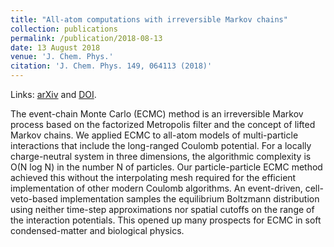 ```yaml
---
title: "All-atom computations with irreversible Markov chains"
collection: publications
permalink: /publication/2018-08-13
date: 13 August 2018
venue: 'J. Chem. Phys.'
citation: 'J. Chem. Phys. 149, 064113 (2018)'
---
```


Links: [arXiv](https://arxiv.org/abs/1804.05795) and [DOI](http://doi.org/10.1063/1.5036638).

The event-chain Monte Carlo (ECMC) method is an irreversible Markov process based on the factorized Metropolis filter and the concept of lifted Markov chains. We applied ECMC to all-atom models of multi-particle interactions that include the long-ranged Coulomb potential. For a locally charge-neutral system in three dimensions, the algorithmic complexity is O(N log N) in the number N of particles. Our particle-particle ECMC method achieved this without the interpolating mesh required for the efficient implementation of other modern Coulomb algorithms. An event-driven, cell-veto-based implementation samples the equilibrium Boltzmann distribution using neither time-step approximations nor spatial cutoffs on the range of the interaction potentials. This opened up many prospects for ECMC in soft condensed-matter and biological physics.
